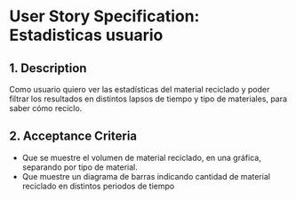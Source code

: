 # User Story Specification: Estadisticas  usuario

## 1.	Description
Como usuario quiero ver las estadísticas del material reciclado y poder filtrar los resultados en distintos lapsos de tiempo y tipo de materiales, para saber cómo reciclo.
## 2.	Acceptance Criteria

- Que se muestre el volumen de material reciclado, en una gráfica, separando por tipo de material. 
- Que muestre un diagrama de barras 
indicando cantidad de material reciclado en distintos periodos de tiempo
